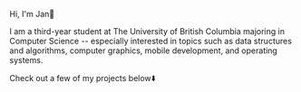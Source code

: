 Hi, I'm Jan👋

I am a third-year student at The University of British Columbia majoring in Computer Science -- especially interested in topics such as data structures and algorithms, computer graphics, mobile development, and operating systems.

Check out a few of my projects below⬇️


